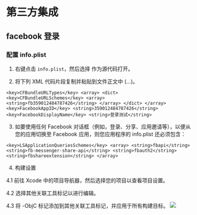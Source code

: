 #  第三方集成

## facebook 登录

### 配置 info.plist

1. 右键点击 `info.plist`，然后选择 作为源代码打开。

2. 将下列 XML 代码片段复制并粘贴到文件正文中 (<dict>...</dict>)。

```
<key>CFBundleURLTypes</key> <array> <dict> <key>CFBundleURLSchemes</key> <array> <string>fb359012484787426</string> </array> </dict> </array> <key>FacebookAppID</key> <string>359012484787426</string> <key>FacebookDisplayName</key> <string>登录测试</string>
```

3. 如要使用任何 Facebook 对话框（例如，登录、分享、应用邀请等），以便从您的应用切换至 Facebook 应用，则您应用程序的 info.plist 还必须包含：
```
<key>LSApplicationQueriesSchemes</key> <array> <string>fbapi</string> <string>fb-messenger-share-api</string> <string>fbauth2</string> <string>fbshareextension</string> </array>
```

4. 构建设置

4.1 前往 Xcode 中的项目导航器，然后选择您的项目以查看项目设置。

4.2 选择其他关联工具标记以进行编辑。

4.3 将 -ObjC 标记添加到其他关联工具标记，并应用于所有构建目标。
![](http://ww1.sinaimg.cn/large/9f473525gy1g4ukns9kqnj20eh00jdfn.jpg)
